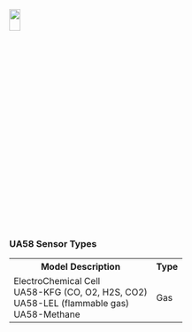 <img src="https://github.com/user-attachments/assets/771264bf-60dc-46db-bd62-2f0d790b0e11" width="20%" height="10%">
<body>

<h3>UA58 Sensor Types</h3>
<table>
    <tr>
        <th>Model Description</th>
        <th>Type</th>
    </tr>
    <tr>
        <td>
            ElectroChemical Cell<br>
            UA58-KFG (CO, O2, H2S, CO2)<br>
            UA58-LEL (flammable gas)<br>
            UA58-Methane<br>
        </td>
        <td>Gas</td>
    </tr>
</table>

